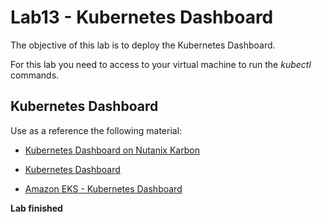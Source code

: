# Lab13 - Kubernetes Dashboard
The objective of this lab is to deploy the Kubernetes Dashboard.

For this lab you need to access to your virtual machine to run the *kubectl* commands.

## Kubernetes Dashboard
Use as a reference the following material:

* [Kubernetes Dashboard on Nutanix Karbon](https://next.nutanix.com/kubernetes-containers-30/kubernetes-dashboard-on-nutanix-karbon-31210)

* [Kubernetes Dashboard](https://github.com/kubernetes/dashboard)

* [Amazon EKS - Kubernetes Dashboard](https://docs.aws.amazon.com/eks/latest/userguide/dashboard-tutorial.html)

**Lab finished**